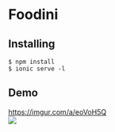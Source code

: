 <h1>Foodini</h1>

Installing
------------

```
$ npm install
$ ionic serve -l
```

Demo
------------
<a href="https://imgur.com/a/eoVoH5Q">https://imgur.com/a/eoVoH5Q</a>
<br><img src="https://i.imgur.com/z3kjyGm.gif">

